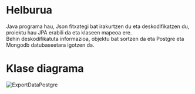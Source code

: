 # Helburua

Java programa hau, Json fitxategi bat irakurtzen du eta deskodifikatzen du, proiektu hau JPA erabili da eta klaseen mapeoa ere.
<br/>
Behin deskodifikatuta informazioa, objektu bat sortzen da eta Postgre eta Mongodb datubaseetara igotzen da.

# Klase diagrama

![ExportDataPostgre](https://user-images.githubusercontent.com/75113996/152750266-e32cd521-4041-415e-ae22-a58c78c1126f.svg)
